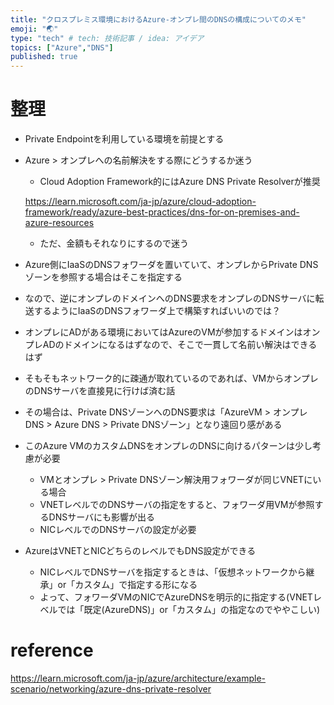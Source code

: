```yaml
---
title: "クロスプレミス環境におけるAzure-オンプレ間のDNSの構成についてのメモ"
emoji: "🌏"
type: "tech" # tech: 技術記事 / idea: アイデア
topics: ["Azure","DNS"]
published: true
---
```


# 整理
- Private Endpointを利用している環境を前提とする
- Azure > オンプレへの名前解決をする際にどうするか迷う
    - Cloud Adoption Framework的にはAzure DNS Private Resolverが推奨

    https://learn.microsoft.com/ja-jp/azure/cloud-adoption-framework/ready/azure-best-practices/dns-for-on-premises-and-azure-resources

    - ただ、金額もそれなりにするので迷う

- Azure側にIaaSのDNSフォワーダを置いていて、オンプレからPrivate DNSゾーンを参照する場合はそこを指定する
- なので、逆にオンプレのドメインへのDNS要求をオンプレのDNSサーバに転送するようにIaaSのDNSフォワーダ上で構築すればいいのでは？

- オンプレにADがある環境においてはAzureのVMが参加するドメインはオンプレADのドメインになるはずなので、そこで一貫して名前い解決はできるはず

- そもそもネットワーク的に疎通が取れているのであれば、VMからオンプレのDNSサーバを直接見に行けば済む話
- その場合は、Private DNSゾーンへのDNS要求は「AzureVM > オンプレDNS > Azure DNS > Private DNSゾーン」となり遠回り感がある

- このAzure VMのカスタムDNSをオンプレのDNSに向けるパターンは少し考慮が必要
    - VMとオンプレ > Private DNSゾーン解決用フォワーダが同じVNETにいる場合
    - VNETレベルでのDNSサーバの指定をすると、フォワーダ用VMが参照するDNSサーバにも影響が出る
    - NICレベルでのDNSサーバの設定が必要 

- AzureはVNETとNICどちらのレベルでもDNS設定ができる
    - NICレベルでDNSサーバを指定するときは、「仮想ネットワークから継承」or「カスタム」で指定する形になる
    - よって、フォワーダVMのNICでAzureDNSを明示的に指定する(VNETレベルでは「既定(AzureDNS)」or「カスタム」の指定なのでややこしい)
    

# reference

https://learn.microsoft.com/ja-jp/azure/architecture/example-scenario/networking/azure-dns-private-resolver
